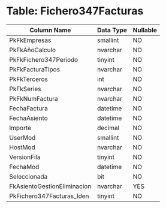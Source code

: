 # Table: Fichero347Facturas

| Column Name | Data Type | Nullable |
|-------------|-----------|----------|
| PkFkEmpresas | smallint | NO |
| PkFkAñoCalculo | nvarchar | NO |
| PkFkFichero347Periodo | tinyint | NO |
| PkFkFacturaTipos | nvarchar | NO |
| PkFkTerceros | int | NO |
| PkFkSeries | nvarchar | NO |
| PkFkNumFactura | nvarchar | NO |
| FechaFactura | datetime | NO |
| FechaAsiento | datetime | NO |
| Importe | decimal | NO |
| UserMod | smallint | NO |
| HostMod | nvarchar | NO |
| VersionFila | tinyint | NO |
| FechaMod | datetime | NO |
| Seleccionada | bit | NO |
| FkAsientoGestionEliminacion | nvarchar | YES |
| PkFichero347Facturas_Iden | tinyint | NO |
